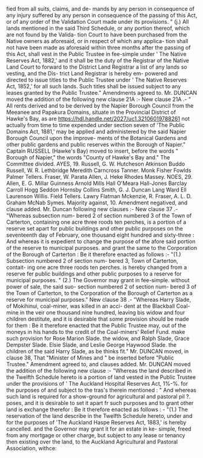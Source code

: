 fied from all suits, claims, and de- mands by any person in consequence of any injury suffered by any person in consequence of the passing of this Act, or of any order of the Validation Court made under its provisions. " (j.) All lands mentioned in the said Third Schedule, or any portion thereof, which are not found by the Valida- tion Court to have been purchased from the Native owners as aforesaid, or in respect of which any applica- tion shall not have been made as aforesaid within three months after the passing of this Act, shall vest in the Public Trustee in fee-simple under ' The Native Reserves Act, 1882,' and it shall be the duty of the Registrar of the Native Land Court to forward to the District Land Registrar a list of any lands so vesting, and the Dis- trict Land Registrar is hereby em- powered and directed to issue titles to the Public Trustee under ' The Native Reserves Act, 1852,' for all such lands. Such titles shall be issued subject to any leases granted by the Public Trustee." Amendments agreed to. Mr. DUNCAN moved the addition of the following new clause 21A :- New clause 21A .- " All rents derived and to be derived by the Napier Borough Council from the Meeanee and Papakura Domains, situate in the Provincial District of Hawke's Bay, as are https://hdl.handle.net/2027/uc1.32106019788261 not actually from time to time expended under section seven of 'The Public Domains Act, 1881,' may be applied and administered by the said Napier Borough Council upon the improve- ments of the Botanical Gardens and other public gardens and public reserves within the Borough of Napier." Captain RUSSELL (Hawke's Bay) moved to insert, before the words " Borough of Napier," the words "County of Hawke's Bay and." The Committee divided. AYES, 19. Russell, G. W. Hutcheson Atkinson Buddo Russell, W. R. Lethbridge Meredith Carncross Tanner. Monk Fisher Fowlds Palmer Tellers. Fraser, W. Parata Allen, J. Heke Rhodes Massey. NOES, 29. Allen, E. G. Millar Guinness Arnold Mills Hall O'Meara Hall-Jones Barclay Carroll Hogg Seddon Hornsby Collins Smith, G. J. Duncan Lang Ward Ell Laurenson Willis. Field Tellers. Lawry Flatman Mckenzie, R. Fraser, A. L. D. Graham McNab Symes. Majority against, 10. Amendment negatived, and clause added. Mr. Duncan following new clauses :- New clause 37 .- "Whereas subsection num- bered 2 of section numbered 3 of the Town of Carterton, containing one acre three roods ten perches, is a portion of a reserve set apart for public buildings and other public purposes on the seventeenth day of February, one thousand eight hundred and sixty-three : And whereas it is expedient to change the purpose of the afore said portion of the reserve to municipal purposes. and grant the same to the Corporation of the Borough of Carterton : Be it therefore enacted as follows :- "(1.) Subsection numbered 2 of section num- bered 3, Town of Carterton, contait- ing one acre three roods ten perches. is hereby changed from a reserve fer public buildings and other public purposes to a reserve for municipal purposes. " (2.) The Governor may grant in fee-simple. without power of sale, the said suo- section numbered 2 of section num- bered 3 of the Town of Carterton, to the Corporation of the Borough of Carterton as a reserve for municipal purposes." New clause 38 .- "Whereas Harry Slade, of Mokihinui, coal-miner, was killed in an acci- dent at the Blackball Coal-mine in the veir one thousand nine hundred, leaving bis widow and four children destitute, and it is desirable that some provision should be made for them : Be it therefore enacted that the Public Trustee may, out of the moneys in his hands to the credit of the Coal-miners' Relief Fund. make such provision for Rose Marion Slade. the widow, and Ralph Slade, Grace Dempster Slade. Elsie Slade, and Leslie George Haywood Slade. the children of the said Harry Slade, as be thinks fit." Mr. DUNCAN moved, in clause 38, That "Minister of Mines and " be inserted before "Public Trustee." Amendment agreed to, and clauses added. Mr. DUNCAN moved the addition of the following new clause :- "Whereas the land described in the Twelfth Schedule hereto is a portion of land vested in the Public Trustee under the provisions of ' The Auckland Hospital Reserves Act, 1%-%. for the purposes of and subject to the tras's therein mentioned : " And whereas such land is required for a show-ground for agricultural and pastoral pil ?. poses, and it is desirable to set it apart fr such purposes and to grant other land is exchange therefor : Be it therefore enacted as follows : - "(1.) The reservation of the land describe in the Twelfth Schedule hereto, under and for the purposes of 'The Auckland Haspe Reserves Act, 1883,' is hereby cancelled. and the Governor may grant it for an estate in ke- simple, freed from any mortgage or other charge, but subject to any lease or tenancy then existing over the land, to the Auckland Agricultural and Pastoral Association, withce: 